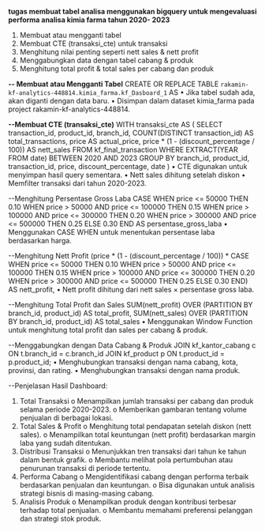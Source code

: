 **tugas membuat tabel analisa menggunakan bigquery untuk mengevaluasi performa analisa kimia farma tahun 2020- 2023**
1.	Membuat atau mengganti tabel
2.	Membuat CTE (transaksi_cte) untuk transaksi
3.	Menghitung nilai penting seperti nett sales & nett profit
4.	Menggabungkan data dengan tabel cabang & produk
5.	Menghitung total profit & total sales per cabang dan produk
   
**-- Membuat atau Mengganti Tabel**
CREATE OR REPLACE TABLE `rakamin-kf-analytics-448814.kimia_farma.kf_Dasboard_1` AS
•	Jika tabel sudah ada, akan diganti dengan data baru.
•	Disimpan dalam dataset kimia_farma pada project rakamin-kf-analytics-448814.

**--Membuat CTE (transaksi_cte)**
WITH transaksi_cte AS (
    SELECT transaction_id, product_id, branch_id,
           COUNT(DISTINCT transaction_id) AS total_transactions,
           price AS actual_price,
           price * (1 - (discount_percentage / 100)) AS nett_sales
    FROM kf_final_transaction
    WHERE EXTRACT(YEAR FROM date) BETWEEN 2020 AND 2023
    GROUP BY branch_id, product_id, transaction_id, price, discount_percentage, date
)
•	CTE digunakan untuk menyimpan hasil query sementara.
•	Nett sales dihitung setelah diskon 
•	Memfilter transaksi dari tahun 2020-2023.

--Menghitung Persentase Gross Laba
CASE 
    WHEN price <= 50000 THEN 0.10
    WHEN price > 50000 AND price <= 100000 THEN 0.15
    WHEN price > 100000 AND price <= 300000 THEN 0.20
    WHEN price > 300000 AND price <= 500000 THEN 0.25
    ELSE 0.30
END AS persentase_gross_laba
•	Menggunakan CASE WHEN untuk menentukan persentase laba berdasarkan harga.

--Menghitung Nett Profit
(price * (1 - (discount_percentage / 100)) * 
    CASE 
        WHEN price <= 50000 THEN 0.10
        WHEN price > 50000 AND price <= 100000 THEN 0.15
        WHEN price > 100000 AND price <= 300000 THEN 0.20
        WHEN price > 300000 AND price <= 500000 THEN 0.25
        ELSE 0.30
    END) AS nett_profit,
•	Nett profit dihitung dari nett sales × persentase gross laba.

--Menghitung Total Profit dan Sales
SUM(nett_profit) OVER (PARTITION BY branch_id, product_id) AS total_profit,
SUM(nett_sales) OVER (PARTITION BY branch_id, product_id) AS total_sales
•	Menggunakan Window Function untuk menghitung total profit dan sales per cabang & produk.

--Menggabungkan dengan Data Cabang & Produk
JOIN kf_kantor_cabang c ON t.branch_id = c.branch_id
JOIN kf_product p ON t.product_id = p.product_id;
•	Menghubungkan transaksi dengan nama cabang, kota, provinsi, dan rating.
•	Menghubungkan transaksi dengan nama produk.

--Penjelasan Hasil Dashboard:
1.	Total Transaksi
o	Menampilkan jumlah transaksi per cabang dan produk selama periode 2020-2023.
o	Memberikan gambaran tentang volume penjualan di berbagai lokasi.
2.	Total Sales & Profit
o	Menghitung total pendapatan setelah diskon (nett sales).
o	Menampilkan total keuntungan (nett profit) berdasarkan margin laba yang sudah ditentukan.
3.	Distribusi Transaksi
o	Menunjukkan tren transaksi dari tahun ke tahun dalam bentuk grafik.
o	Membantu melihat pola pertumbuhan atau penurunan transaksi di periode tertentu.
4.	Performa Cabang
o	Mengidentifikasi cabang dengan performa terbaik berdasarkan penjualan dan keuntungan.
o	Bisa digunakan untuk analisis strategi bisnis di masing-masing cabang.
5.	Analisis Produk
o	Menampilkan produk dengan kontribusi terbesar terhadap total penjualan.
o	Membantu memahami preferensi pelanggan dan strategi stok produk.


